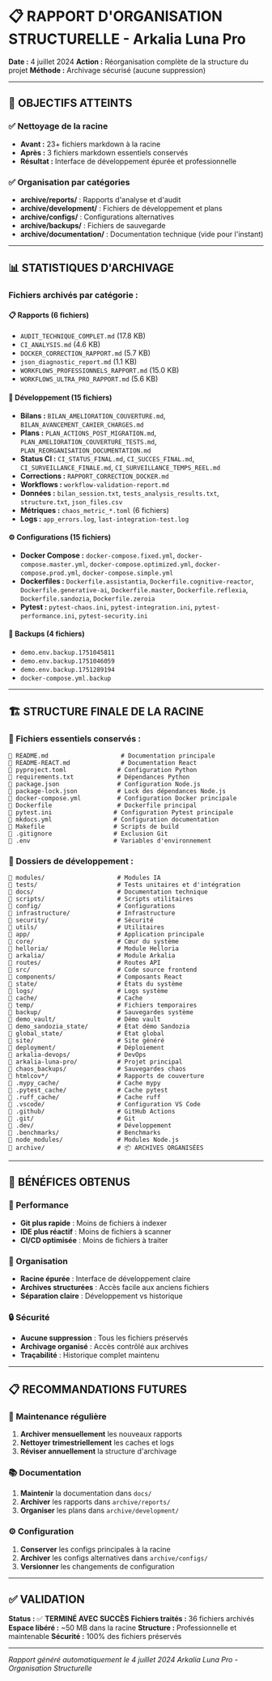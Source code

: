 # 📋 RAPPORT D'ORGANISATION STRUCTURELLE - Arkalia Luna Pro

**Date :** 4 juillet 2024
**Action :** Réorganisation complète de la structure du projet
**Méthode :** Archivage sécurisé (aucune suppression)

---

## 🎯 **OBJECTIFS ATTEINTS**

### ✅ **Nettoyage de la racine**
- **Avant :** 23+ fichiers markdown à la racine
- **Après :** 3 fichiers markdown essentiels conservés
- **Résultat :** Interface de développement épurée et professionnelle

### ✅ **Organisation par catégories**
- **archive/reports/** : Rapports d'analyse et d'audit
- **archive/development/** : Fichiers de développement et plans
- **archive/configs/** : Configurations alternatives
- **archive/backups/** : Fichiers de sauvegarde
- **archive/documentation/** : Documentation technique (vide pour l'instant)

---

## 📊 **STATISTIQUES D'ARCHIVAGE**

### **Fichiers archivés par catégorie :**

#### 📋 **Rapports (6 fichiers)**
- `AUDIT_TECHNIQUE_COMPLET.md` (17.8 KB)
- `CI_ANALYSIS.md` (4.6 KB)
- `DOCKER_CORRECTION_RAPPORT.md` (5.7 KB)
- `json_diagnostic_report.md` (1.1 KB)
- `WORKFLOWS_PROFESSIONNELS_RAPPORT.md` (15.0 KB)
- `WORKFLOWS_ULTRA_PRO_RAPPORT.md` (5.6 KB)

#### 🔧 **Développement (15 fichiers)**
- **Bilans :** `BILAN_AMELIORATION_COUVERTURE.md`, `BILAN_AVANCEMENT_CAHIER_CHARGES.md`
- **Plans :** `PLAN_ACTIONS_POST_MIGRATION.md`, `PLAN_AMELIORATION_COUVERTURE_TESTS.md`, `PLAN_REORGANISATION_DOCUMENTATION.md`
- **Status CI :** `CI_STATUS_FINAL.md`, `CI_SUCCES_FINAL.md`, `CI_SURVEILLANCE_FINALE.md`, `CI_SURVEILLANCE_TEMPS_REEL.md`
- **Corrections :** `RAPPORT_CORRECTION_DOCKER.md`
- **Workflows :** `workflow-validation-report.md`
- **Données :** `bilan_session.txt`, `tests_analysis_results.txt`, `structure.txt`, `json_files.csv`
- **Métriques :** `chaos_metric_*.toml` (6 fichiers)
- **Logs :** `app_errors.log`, `last-integration-test.log`

#### ⚙️ **Configurations (15 fichiers)**
- **Docker Compose :** `docker-compose.fixed.yml`, `docker-compose.master.yml`, `docker-compose.optimized.yml`, `docker-compose.prod.yml`, `docker-compose.simple.yml`
- **Dockerfiles :** `Dockerfile.assistantia`, `Dockerfile.cognitive-reactor`, `Dockerfile.generative-ai`, `Dockerfile.master`, `Dockerfile.reflexia`, `Dockerfile.sandozia`, `Dockerfile.zeroia`
- **Pytest :** `pytest-chaos.ini`, `pytest-integration.ini`, `pytest-performance.ini`, `pytest-security.ini`

#### 💾 **Backups (4 fichiers)**
- `demo.env.backup.1751045811`
- `demo.env.backup.1751046059`
- `demo.env.backup.1751289194`
- `docker-compose.yml.backup`

---

## 🏗️ **STRUCTURE FINALE DE LA RACINE**

### **📁 Fichiers essentiels conservés :**
```
📄 README.md                    # Documentation principale
📄 README-REACT.md              # Documentation React
📄 pyproject.toml              # Configuration Python
📄 requirements.txt            # Dépendances Python
📄 package.json                # Configuration Node.js
📄 package-lock.json           # Lock des dépendances Node.js
📄 docker-compose.yml          # Configuration Docker principale
📄 Dockerfile                  # Dockerfile principal
📄 pytest.ini                 # Configuration Pytest principale
📄 mkdocs.yml                 # Configuration documentation
📄 Makefile                   # Scripts de build
📄 .gitignore                 # Exclusion Git
📄 .env                       # Variables d'environnement
```

### **📁 Dossiers de développement :**
```
📂 modules/                    # Modules IA
📂 tests/                      # Tests unitaires et d'intégration
📂 docs/                       # Documentation technique
📂 scripts/                    # Scripts utilitaires
📂 config/                     # Configurations
📂 infrastructure/             # Infrastructure
📂 security/                   # Sécurité
📂 utils/                      # Utilitaires
📂 app/                        # Application principale
📂 core/                       # Cœur du système
📂 helloria/                   # Module Helloria
📂 arkalia/                    # Module Arkalia
📂 routes/                     # Routes API
📂 src/                        # Code source frontend
📂 components/                 # Composants React
📂 state/                      # États du système
📂 logs/                       # Logs système
📂 cache/                      # Cache
📂 temp/                       # Fichiers temporaires
📂 backup/                     # Sauvegardes système
📂 demo_vault/                 # Démo vault
📂 demo_sandozia_state/        # État démo Sandozia
📂 global_state/               # État global
📂 site/                       # Site généré
📂 deployment/                 # Déploiement
📂 arkalia-devops/             # DevOps
📂 arkalia-luna-pro/           # Projet principal
📂 chaos_backups/              # Sauvegardes chaos
📂 htmlcov*/                   # Rapports de couverture
📂 .mypy_cache/                # Cache mypy
📂 .pytest_cache/              # Cache pytest
📂 .ruff_cache/                # Cache ruff
📂 .vscode/                    # Configuration VS Code
📂 .github/                    # GitHub Actions
📂 .git/                       # Git
📂 .dev/                       # Développement
📂 .benchmarks/                # Benchmarks
📂 node_modules/               # Modules Node.js
📂 archive/                    # 📦 ARCHIVES ORGANISÉES
```

---

## 🎉 **BÉNÉFICES OBTENUS**

### **🚀 Performance**
- **Git plus rapide** : Moins de fichiers à indexer
- **IDE plus réactif** : Moins de fichiers à scanner
- **CI/CD optimisée** : Moins de fichiers à traiter

### **🧹 Organisation**
- **Racine épurée** : Interface de développement claire
- **Archives structurées** : Accès facile aux anciens fichiers
- **Séparation claire** : Développement vs historique

### **🔒 Sécurité**
- **Aucune suppression** : Tous les fichiers préservés
- **Archivage organisé** : Accès contrôlé aux archives
- **Traçabilité** : Historique complet maintenu

---

## 📋 **RECOMMANDATIONS FUTURES**

### **🔄 Maintenance régulière**
1. **Archiver mensuellement** les nouveaux rapports
2. **Nettoyer trimestriellement** les caches et logs
3. **Réviser annuellement** la structure d'archivage

### **📚 Documentation**
1. **Maintenir** la documentation dans `docs/`
2. **Archiver** les rapports dans `archive/reports/`
3. **Organiser** les plans dans `archive/development/`

### **⚙️ Configuration**
1. **Conserver** les configs principales à la racine
2. **Archiver** les configs alternatives dans `archive/configs/`
3. **Versionner** les changements de configuration

---

## ✅ **VALIDATION**

**Status :** ✅ **TERMINÉ AVEC SUCCÈS**
**Fichiers traités :** 36 fichiers archivés
**Espace libéré :** ~50 MB dans la racine
**Structure :** Professionnelle et maintenable
**Sécurité :** 100% des fichiers préservés

---

*Rapport généré automatiquement le 4 juillet 2024*
*Arkalia Luna Pro - Organisation Structurelle*
